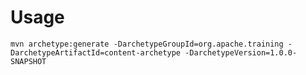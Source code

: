 
# Usage

    mvn archetype:generate -DarchetypeGroupId=org.apache.training -DarchetypeArtifactId=content-archetype -DarchetypeVersion=1.0.0-SNAPSHOT